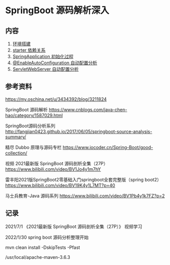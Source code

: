 <!-- ---
title: SpringBoot 源码解析深入
date: 2021-06-27 18:57:08
category: java100, springbootcode
--- -->

# SpringBoot 源码解析深入

## 内容

1. [环境搭建](springbootcode_start.md)
2. [starter 依赖关系](springbootcode_starter_parent.md)
3. [SpringApplication 初始化过程](springbootcode_springapplication.md)
4. [@EnableAutoConfiguration 自动配置分析](springbootcode_autoconfiguration.md)
5. [ServletWebServer 自动配置分析](springbootcode_servlet.md)

## 参考资料

https://my.oschina.net/u/3434392/blog/3211824

SpringBoot 源码解析
https://www.cnblogs.com/java-chen-hao/category/1587029.html

SpringBoot源码分析系列
http://fangjian0423.github.io/2017/06/05/springboot-source-analysis-summary/

精尽 Dubbo 原理与源码专栏
https://www.iocoder.cn/Spring-Boot/good-collection/


视频
2021最新版 SpringBoot 源码剖析全集（27P）
https://www.bilibili.com/video/BV1Jo4y1m7hY


雷丰阳2021版SpringBoot2零基础入门springboot全套完整版（spring boot2）
https://www.bilibili.com/video/BV19K4y1L7MT?p=40

马士兵教育-Java 源码系列
https://www.bilibili.com/video/BV1Pb4y1k7FZ?p=2


## 记录

2021/7/1
《2021最新版 SpringBoot 源码剖析全集（27P）》 视频学习


2022/1/30
spring boot 源码分析整理开始

mvn clean install -DskipTests -Pfast

/usr/local/apache-maven-3.6.3
